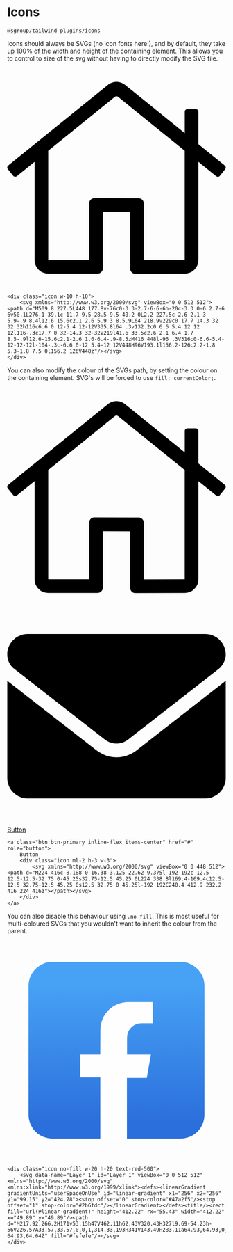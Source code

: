 # Icons
[`@sgroup/tailwind-plugins/icons`](https://github.com/sgroupdesign/sui/blob/main/packages/tailwind-plugins/src/icons)

Icons should always be SVGs (no icon fonts here!), and by default, they take up 100% of the width and height of the containing element. This allows you to control to size of the svg without having to directly modify the SVG file.

<code-preview heading="Icons">
    <div class="icon w-20 h-20">
        <svg xmlns="http://www.w3.org/2000/svg" viewBox="0 0 512 512"><path d="M509.8 227.5L448 177.8v-76c0-3.3-2.7-6-6-6h-20c-3.3 0-6 2.7-6 6v50.1L276.1 39.1c-11.7-9.5-28.5-9.5-40.2 0L2.2 227.5c-2.6 2.1-3 5.9-.9 8.4l12.6 15.6c2.1 2.6 5.9 3 8.5.9L64 218.9v229c0 17.7 14.3 32 32 32h116c6.6 0 12-5.4 12-12V335.8l64 .3v132.2c0 6.6 5.4 12 12 12l116-.3c17.7 0 32-14.3 32-32V219l41.6 33.5c2.6 2.1 6.4 1.7 8.5-.9l12.6-15.6c2.1-2.6 1.6-6.4-.9-8.5zM416 448l-96 .3V316c0-6.6-5.4-12-12-12l-104-.3c-6.6 0-12 5.4-12 12V448H96V193.1l156.2-126c2.2-1.8 5.3-1.8 7.5 0l156.2 126V448z"/></svg>
    </div>

    <div class="icon w-10 h-10">
        <svg xmlns="http://www.w3.org/2000/svg" viewBox="0 0 512 512"><path d="M509.8 227.5L448 177.8v-76c0-3.3-2.7-6-6-6h-20c-3.3 0-6 2.7-6 6v50.1L276.1 39.1c-11.7-9.5-28.5-9.5-40.2 0L2.2 227.5c-2.6 2.1-3 5.9-.9 8.4l12.6 15.6c2.1 2.6 5.9 3 8.5.9L64 218.9v229c0 17.7 14.3 32 32 32h116c6.6 0 12-5.4 12-12V335.8l64 .3v132.2c0 6.6 5.4 12 12 12l116-.3c17.7 0 32-14.3 32-32V219l41.6 33.5c2.6 2.1 6.4 1.7 8.5-.9l12.6-15.6c2.1-2.6 1.6-6.4-.9-8.5zM416 448l-96 .3V316c0-6.6-5.4-12-12-12l-104-.3c-6.6 0-12 5.4-12 12V448H96V193.1l156.2-126c2.2-1.8 5.3-1.8 7.5 0l156.2 126V448z"/></svg>
    </div>
</code-preview>

You can also modify the colour of the SVGs path, by setting the colour on the containing element. SVG's will be forced to use `fill: currentColor;`.

<code-preview heading="Colour">
    <div class="icon w-20 h-20 text-red-500">
        <svg xmlns="http://www.w3.org/2000/svg" viewBox="0 0 512 512"><path d="M509.8 227.5L448 177.8v-76c0-3.3-2.7-6-6-6h-20c-3.3 0-6 2.7-6 6v50.1L276.1 39.1c-11.7-9.5-28.5-9.5-40.2 0L2.2 227.5c-2.6 2.1-3 5.9-.9 8.4l12.6 15.6c2.1 2.6 5.9 3 8.5.9L64 218.9v229c0 17.7 14.3 32 32 32h116c6.6 0 12-5.4 12-12V335.8l64 .3v132.2c0 6.6 5.4 12 12 12l116-.3c17.7 0 32-14.3 32-32V219l41.6 33.5c2.6 2.1 6.4 1.7 8.5-.9l12.6-15.6c2.1-2.6 1.6-6.4-.9-8.5zM416 448l-96 .3V316c0-6.6-5.4-12-12-12l-104-.3c-6.6 0-12 5.4-12 12V448H96V193.1l156.2-126c2.2-1.8 5.3-1.8 7.5 0l156.2 126V448z"/></svg>
    </div>
</code-preview>

<code-preview body-id="buttons-example" heading="With buttons">
    <a class="btn btn-primary inline-flex items-center" href="#" role="button">
        <div class="icon mr-2 h-4 w-4">
            <svg xmlns="http://www.w3.org/2000/svg" viewBox="0 0 512 512"><path d="M256 352c-16.53 0-33.06-5.422-47.16-16.41L0 173.2V400C0 426.5 21.49 448 48 448h416c26.51 0 48-21.49 48-48V173.2l-208.8 162.5C289.1 346.6 272.5 352 256 352zM16.29 145.3l212.2 165.1c16.19 12.6 38.87 12.6 55.06 0l212.2-165.1C505.1 137.3 512 125 512 112C512 85.49 490.5 64 464 64h-416C21.49 64 0 85.49 0 112C0 125 6.01 137.3 16.29 145.3z"></path></svg>
        </div>
        Button
    </a>

    <a class="btn btn-primary inline-flex items-center" href="#" role="button">
        Button
        <div class="icon ml-2 h-3 w-3">
            <svg xmlns="http://www.w3.org/2000/svg" viewBox="0 0 448 512"><path d="M224 416c-8.188 0-16.38-3.125-22.62-9.375l-192-192c-12.5-12.5-12.5-32.75 0-45.25s32.75-12.5 45.25 0L224 338.8l169.4-169.4c12.5-12.5 32.75-12.5 45.25 0s12.5 32.75 0 45.25l-192 192C240.4 412.9 232.2 416 224 416z"></path></svg>
        </div>
    </a>
</code-preview>

You can also disable this behaviour using `.no-fill`. This is most useful for multi-coloured SVGs that you wouldn't want to inherit the colour from the parent.

<code-preview heading="Preserve colours">
    <div class="icon w-20 h-20 text-red-500">
        <svg data-name="Layer 1" id="Layer_1" viewBox="0 0 512 512" xmlns="http://www.w3.org/2000/svg" xmlns:xlink="http://www.w3.org/1999/xlink"><defs><linearGradient gradientUnits="userSpaceOnUse" id="linear-gradient" x1="256" x2="256" y1="99.15" y2="424.78"><stop offset="0" stop-color="#47a2f5"/><stop offset="1" stop-color="#2b6fdc"/></linearGradient></defs><title/><rect fill="url(#linear-gradient)" height="412.22" rx="55.43" width="412.22" x="49.89" y="49.89"/><path d="M217.92,266.2H171v53.15h47V462.11h62.43V320.43H327l9.69-54.23h-56V226.57A33.57,33.57,0,0,1,314.33,193H341V143.49H283.11a64.93,64.93,0,0,0-64.93,64.64Z" fill="#fefefe"/></svg>
    </div>

    <div class="icon no-fill w-20 h-20 text-red-500">
        <svg data-name="Layer 1" id="Layer_1" viewBox="0 0 512 512" xmlns="http://www.w3.org/2000/svg" xmlns:xlink="http://www.w3.org/1999/xlink"><defs><linearGradient gradientUnits="userSpaceOnUse" id="linear-gradient" x1="256" x2="256" y1="99.15" y2="424.78"><stop offset="0" stop-color="#47a2f5"/><stop offset="1" stop-color="#2b6fdc"/></linearGradient></defs><title/><rect fill="url(#linear-gradient)" height="412.22" rx="55.43" width="412.22" x="49.89" y="49.89"/><path d="M217.92,266.2H171v53.15h47V462.11h62.43V320.43H327l9.69-54.23h-56V226.57A33.57,33.57,0,0,1,314.33,193H341V143.49H283.11a64.93,64.93,0,0,0-64.93,64.64Z" fill="#fefefe"/></svg>
    </div>
</code-preview>
